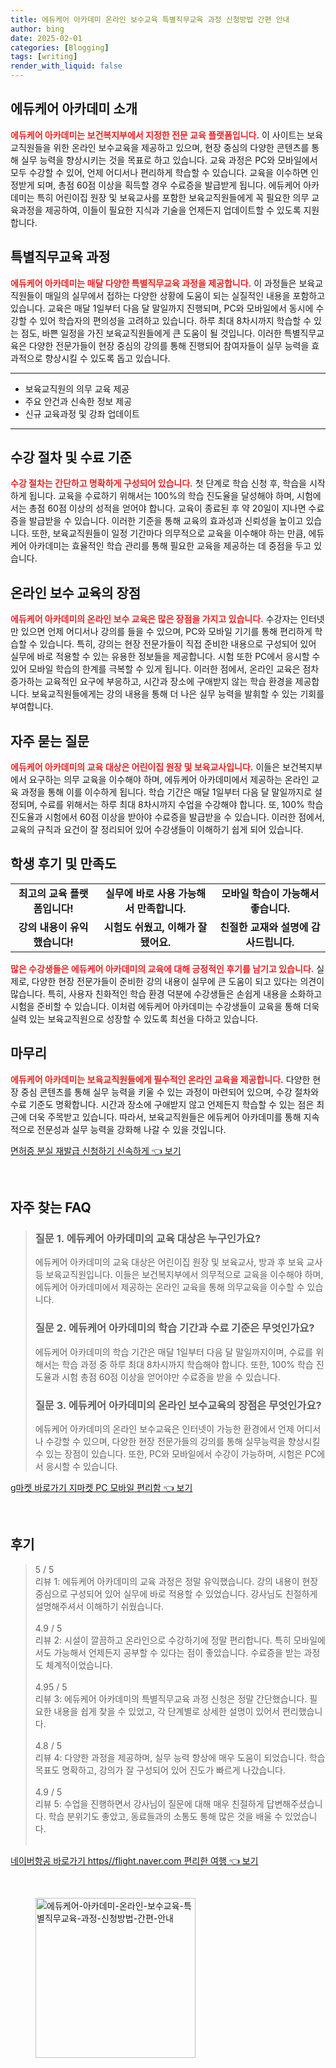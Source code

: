```yaml
---
title: 에듀케어 아카데미 온라인 보수교육 특별직무교육 과정 신청방법 간편 안내
author: bing
date: 2025-02-01
categories: [Blogging]
tags: [writing]
render_with_liquid: false
---
```



<h2 id='에듀케어아카데미소개'>에듀케어 아카데미 소개</h2>

<p><b><span style="color: #ee2323;">에듀케어 아카데미는 보건복지부에서 지정한 전문 교육 플랫폼입니다.</span></b> 이 사이트는 보육교직원들을 위한 온라인 보수교육을 제공하고 있으며, 현장 중심의 다양한 콘텐츠를 통해 실무 능력을 향상시키는 것을 목표로 하고 있습니다. 교육 과정은 PC와 모바일에서 모두 수강할 수 있어, 언제 어디서나 편리하게 학습할 수 있습니다. 교육을 이수하면 인정받게 되며, 총점 60점 이상을 획득할 경우 수료증을 발급받게 됩니다. 에듀케어 아카데미는 특히 어린이집 원장 및 보육교사를 포함한 보육교직원들에게 꼭 필요한 의무 교육과정을 제공하여, 이들이 필요한 지식과 기술을 언제든지 업데이트할 수 있도록 지원합니다.</p>

<h2 id='특별직무교육과정'>특별직무교육 과정</h2>

<p><b><span style="color: #ee2323;">에듀케어 아카데미는 매달 다양한 특별직무교육 과정을 제공합니다.</span></b> 이 과정들은 보육교직원들이 매일의 실무에서 접하는 다양한 상황에 도움이 되는 실질적인 내용을 포함하고 있습니다. 교육은 매달 1일부터 다음 달 말일까지 진행되며, PC와 모바일에서 동시에 수강할 수 있어 학습자의 편의성을 고려하고 있습니다. 하루 최대 8차시까지 학습할 수 있는 점도, 바쁜 일정을 가진 보육교직원들에게 큰 도움이 될 것입니다. 이러한 특별직무교육은 다양한 전문가들이 현장 중심의 강의를 통해 진행되어 참여자들이 실무 능력을 효과적으로 향상시킬 수 있도록 돕고 있습니다.</p>

<hr />

<ul>
    <li>보육교직원의 의무 교육 제공</li>
    <li>주요 안건과 신속한 정보 제공</li>
    <li>신규 교육과정 및 강좌 업데이트</li>
</ul>

<hr />

<h2 id='수강절차및수료기준'>수강 절차 및 수료 기준</h2>

<p><b><span style="color: #ee2323;">수강 절차는 간단하고 명확하게 구성되어 있습니다.</span></b> 첫 단계로 학습 신청 후, 학습을 시작하게 됩니다. 교육을 수료하기 위해서는 100%의 학습 진도율을 달성해야 하며, 시험에서는 총점 60점 이상의 성적을 얻어야 합니다. 교육이 종료된 후 약 20일이 지나면 수료증을 발급받을 수 있습니다. 이러한 기준을 통해 교육의 효과성과 신뢰성을 높이고 있습니다. 또한, 보육교직원들이 일정 기간마다 의무적으로 교육을 이수해야 하는 만큼, 에듀케어 아카데미는 효율적인 학습 관리를 통해 필요한 교육을 제공하는 데 중점을 두고 있습니다.</p>

<h2 id='온라인보수교육의장점'>온라인 보수 교육의 장점</h2>

<p><b><span style="color: #ee2323;">에듀케어 아카데미의 온라인 보수 교육은 많은 장점을 가지고 있습니다.</span></b> 수강자는 인터넷만 있으면 언제 어디서나 강의를 들을 수 있으며, PC와 모바일 기기를 통해 편리하게 학습할 수 있습니다. 특히, 강의는 현장 전문가들이 직접 준비한 내용으로 구성되어 있어 실무에 바로 적용할 수 있는 유용한 정보들을 제공합니다. 시험 또한 PC에서 응시할 수 있어 모바일 학습의 한계를 극복할 수 있게 됩니다. 이러한 점에서, 온라인 교육은 점차 증가하는 교육적인 요구에 부응하고, 시간과 장소에 구애받지 않는 학습 환경을 제공합니다. 보육교직원들에게는 강의 내용을 통해 더 나은 실무 능력을 발휘할 수 있는 기회를 부여합니다.</p>

<h2 id='자주묻는질문'>자주 묻는 질문</h2>

<p><b><span style="color: #ee2323;">에듀케어 아카데미의 교육 대상은 어린이집 원장 및 보육교사입니다.</span></b> 이들은 보건복지부에서 요구하는 의무 교육을 이수해야 하며, 에듀케어 아카데미에서 제공하는 온라인 교육 과정을 통해 이를 이수하게 됩니다. 학습 기간은 매달 1일부터 다음 달 말일까지로 설정되며, 수료를 위해서는 하루 최대 8차시까지 수업을 수강해야 합니다. 또, 100% 학습 진도율과 시험에서 60점 이상을 받아야 수료증을 발급받을 수 있습니다. 이러한 점에서, 교육의 규칙과 요건이 잘 정리되어 있어 수강생들이 이해하기 쉽게 되어 있습니다.</p>

<h2 id='학생 후기 및 만족도'>학생 후기 및 만족도</h2>

<table>
    <tr>
        <td style="text-align: center; height: 17px;"><b>최고의 교육 플랫폼입니다!</b></td>
        <td style="text-align: center; height: 17px;"><b>실무에 바로 사용 가능해서 만족합니다.</b></td>
        <td style="text-align: center; height: 17px;"><b>모바일 학습이 가능해서 좋습니다.</b></td>
    </tr>
    <tr>
        <td style="text-align: center; height: 17px;"><b>강의 내용이 유익했습니다!</b></td>
        <td style="text-align: center; height: 17px;"><b>시험도 쉬웠고, 이해가 잘 됐어요.</b></td>
        <td style="text-align: center; height: 17px;"><b>친절한 교재와 설명에 감사드립니다.</b></td>
    </tr>
</table>

<p><b><span style="color: #ee2323;">많은 수강생들은 에듀케어 아카데미의 교육에 대해 긍정적인 후기를 남기고 있습니다.</span></b> 실제로, 다양한 현장 전문가들이 준비한 강의 내용이 실무에 큰 도움이 되고 있다는 의견이 많습니다. 특히, 사용자 친화적인 학습 환경 덕분에 수강생들은 손쉽게 내용을 소화하고 시험을 준비할 수 있습니다. 이처럼 에듀케어 아카데미는 수강생들이 교육을 통해 더욱 실력 있는 보육교직원으로 성장할 수 있도록 최선을 다하고 있습니다.</p>

<h2 id='마무리'>마무리</h2>

<p><b><span style="color: #ee2323;">에듀케어 아카데미는 보육교직원들에게 필수적인 온라인 교육을 제공합니다.</span></b> 다양한 현장 중심 콘텐츠를 통해 실무 능력을 키울 수 있는 과정이 마련되어 있으며, 수강 절차와 수료 기준도 명확합니다. 시간과 장소에 구애받지 않고 언제든지 학습할 수 있는 점은 최근에 더욱 주목받고 있습니다. 따라서, 보육교직원들은 에듀케어 아카데미를 통해 지속적으로 전문성과 실무 능력을 강화해 나갈 수 있을 것입니다.</p>


<p><a class="click-button" title="면허증 분실 재발급 신청하기 신속하게" href="https://blackassets.github.io/posts/%EB%A9%B4%ED%97%88%EC%A6%9D-%EB%B6%84%EC%8B%A4-%EC%9E%AC%EB%B0%9C%EA%B8%89-%EC%8B%A0%EC%B2%AD%ED%95%98%EA%B8%B0-%EC%8B%A0%EC%86%8D%ED%95%98%EA%B2%8C/" rel="dofollow">면허증 분실 재발급 신청하기 신속하게 👈 보기</a></p><br>
<h2 id='자주_찾는_FAQ'>자주 찾는 FAQ</h2>
<div itemscope="" itemtype="https://schema.org/FAQPage"> 
<blockquote> 
<div itemscope="" itemprop="mainEntity" itemtype="https://schema.org/Question"> 
<h3 itemprop="name">질문 1. 에듀케어 아카데미의 교육 대상은 누구인가요?</h3> 
<div itemscope="" itemprop="acceptedAnswer" itemtype="https://schema.org/Answer"> 
<span itemprop="text"> 
<p>에듀케어 아카데미의 교육 대상은 어린이집 원장 및 보육교사, 방과 후 보육 교사 등 보육교직원입니다. 이들은 보건복지부에서 의무적으로 교육을 이수해야 하며, 에듀케어 아카데미에서 제공하는 온라인 교육을 통해 의무교육을 이수할 수 있습니다.</p> 
</span> 
</div> 
</div> 

<div itemscope="" itemprop="mainEntity" itemtype="https://schema.org/Question"> 
<h3 itemprop="name">질문 2. 에듀케어 아카데미의 학습 기간과 수료 기준은 무엇인가요?</h3> 
<div itemscope="" itemprop="acceptedAnswer" itemtype="https://schema.org/Answer"> 
<span itemprop="text"> 
<p>에듀케어 아카데미의 학습 기간은 매달 1일부터 다음 달 말일까지이며, 수료를 위해서는 학습 과정 중 하루 최대 8차시까지 학습해야 합니다. 또한, 100% 학습 진도율과 시험 총점 60점 이상을 얻어야만 수료증을 받을 수 있습니다.</p> 
</span> 
</div> 
</div> 

<div itemscope="" itemprop="mainEntity" itemtype="https://schema.org/Question"> 
<h3 itemprop="name">질문 3. 에듀케어 아카데미의 온라인 보수교육의 장점은 무엇인가요?</h3> 
<div itemscope="" itemprop="acceptedAnswer" itemtype="https://schema.org/Answer"> 
<span itemprop="text"> 
<p>에듀케어 아카데미의 온라인 보수교육은 인터넷이 가능한 환경에서 언제 어디서나 수강할 수 있으며, 다양한 현장 전문가들의 강의를 통해 실무능력을 향상시킬 수 있는 장점이 있습니다. 또한, PC와 모바일에서 수강이 가능하며, 시험은 PC에서 응시할 수 있습니다.</p> 
</span> 
</div> 
</div> 
</blockquote> 
</div>
<p><a class="click-button" title="g마켓 바로가기 지마켓 PC 모바일 편리함" href="https://blackassets.github.io/posts/g%EB%A7%88%EC%BC%93-%EB%B0%94%EB%A1%9C%EA%B0%80%EA%B8%B0-%EC%A7%80%EB%A7%88%EC%BC%93-PC-%EB%AA%A8%EB%B0%94%EC%9D%BC-%ED%8E%B8%EB%A6%AC%ED%95%A8/" rel="dofollow">g마켓 바로가기 지마켓 PC 모바일 편리함 👈 보기</a></p><br>
<h2 id='후기'>후기</h2>
<div itemscope itemtype="https://schema.org/Product">
  <blockquote>
  <div itemprop="review" itemscope itemtype="https://schema.org/Review">
      <div itemprop="reviewRating" itemscope itemtype="https://schema.org/Rating"> <span itemprop="ratingValue">5</span> / <span itemprop="bestRating">5</span> </div>
      <span itemprop="reviewBody">리뷰 1: 에듀케어 아카데미의 교육 과정은 정말 유익했습니다. 강의 내용이 현장 중심으로 구성되어 있어 실무에 바로 적용할 수 있었습니다. 강사님도 친절하게 설명해주셔서 이해하기 쉬웠습니다.</span>
  </div>
  <br>
  <div itemprop="review" itemscope itemtype="https://schema.org/Review">
      <div itemprop="reviewRating" itemscope itemtype="https://schema.org/Rating"> <span itemprop="ratingValue">4.9</span> / <span itemprop="bestRating">5</span> </div>
      <span itemprop="reviewBody">리뷰 2: 시설이 깔끔하고 온라인으로 수강하기에 정말 편리합니다. 특히 모바일에서도 가능해서 언제든지 공부할 수 있다는 점이 좋았습니다. 수료증을 받는 과정도 체계적이었습니다.</span>
  </div>
  <br>
  <div itemprop="review" itemscope itemtype="https://schema.org/Review">
      <div itemprop="reviewRating" itemscope itemtype="https://schema.org/Rating"> <span itemprop="ratingValue">4.95</span> / <span itemprop="bestRating">5</span> </div>
      <span itemprop="reviewBody">리뷰 3: 에듀케어 아카데미의 특별직무교육 과정 신청은 정말 간단했습니다. 필요한 내용을 쉽게 찾을 수 있었고, 각 단계별로 상세한 설명이 있어서 편리했습니다.</span>
  </div>
  <br>
  <div itemprop="review" itemscope itemtype="https://schema.org/Review">
      <div itemprop="reviewRating" itemscope itemtype="https://schema.org/Rating"> <span itemprop="ratingValue">4.8</span> / <span itemprop="bestRating">5</span> </div>
      <span itemprop="reviewBody">리뷰 4: 다양한 과정을 제공하며, 실무 능력 향상에 매우 도움이 되었습니다. 학습 목표도 명확하고, 강의가 잘 구성되어 있어 진도가 빠르게 나갔습니다.</span>
  </div>
  <br>
  <div itemprop="review" itemscope itemtype="https://schema.org/Review">
      <div itemprop="reviewRating" itemscope itemtype="https://schema.org/Rating"> <span itemprop="ratingValue">4.9</span> / <span itemprop="bestRating">5</span> </div>
      <span itemprop="reviewBody">리뷰 5: 수업을 진행하면서 강사님이 질문에 대해 매우 친절하게 답변해주셨습니다. 학습 분위기도 좋았고, 동료들과의 소통도 통해 많은 것을 배울 수 있었습니다.</span>
  </div>
  <br>
  </blockquote>
</div>
<p><a class="click-button" title="네이버항공 바로가기 https//flight.naver.com 편리한 여행" href="https://blackassets.github.io/posts/%EB%84%A4%EC%9D%B4%EB%B2%84%ED%95%AD%EA%B3%B5-%EB%B0%94%EB%A1%9C%EA%B0%80%EA%B8%B0-httpsflight.naver.com-%ED%8E%B8%EB%A6%AC%ED%95%9C-%EC%97%AC%ED%96%89/" rel="dofollow">네이버항공 바로가기 https//flight.naver.com 편리한 여행 👈 보기</a></p><br>
<figure class="image"><img src="https://blackassets.github.io/assets/img/thumbnail/에듀케어-아카데미-온라인-보수교육-특별직무교육-과정-신청방법-간편-안내.webp" alt="에듀케어-아카데미-온라인-보수교육-특별직무교육-과정-신청방법-간편-안내" width="256" height="256"></figure>